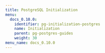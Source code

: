 ```yaml
---
title: PostgreSQL Initialization
menu:
  docs_0.10.0:
    identifier: pg-initialization-postgres
    name: Initialization
    parent: pg-postgres-guides
    weight: 30
menu_name: docs_0.10.0
---
```


